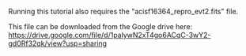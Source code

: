 Running this tutorial also requires the "acisf16364_repro_evt2.fits" file.

This file can be downloaded from the Google drive here: https://drive.google.com/file/d/1palywN2xT4go6ACqC-3wY2-gd0Rf32qk/view?usp=sharing


